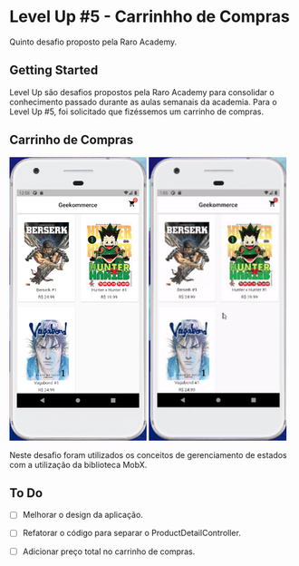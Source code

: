 # Level Up #5 - Carrinhho de Compras

Quinto desafio proposto pela Raro Academy.

## Getting Started

Level Up são desafios propostos pela Raro Academy para consolidar o conhecimento passado durante as aulas semanais da academia. Para o Level Up #5, foi solicitado que fizéssemos um carrinho de compras.

## Carrinho de Compras
<img src="./assets/images/geekommerce.png" height="500" />
<img src="./assets/images/Geekommerce.gif" height="500" />

Neste desafio foram utilizados os conceitos de gerenciamento de estados com a utilização da biblioteca MobX.

## To Do
- [ ] Melhorar o design da aplicação.
- [ ] Refatorar o código para separar o ProductDetailController. 
- [ ] Adicionar preço total no carrinho de compras. 

